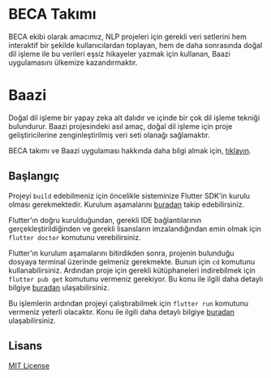 # BECA Takımı

BECA ekibi olarak amacımız, NLP projeleri için gerekli veri setlerini hem interaktif bir şekilde kullanıcılardan toplayan, hem de daha sonrasında doğal dil işleme ile bu verileri eşsiz hikayeler yazmak için kullanan, Baazi uygulamasını ülkemize kazandırmaktır.

# Baazi

Doğal dil işleme bir yapay zeka alt dalıdır ve içinde bir çok dil işleme tekniği bulundurur. Baazi projesindeki asıl amaç, doğal dil işleme için proje geliştiricilerine zenginleştirilmiş veri seti olanağı sağlamaktır.

BECA takımı ve Baazi uygulaması hakkında daha bilgi almak için, [tıklayın](https://drive.google.com/drive/folders/1AaLwCFqb7YzworkOYEgerkHn7mFM6B6s?usp=sharing).

## Başlangıç

Projeyi ```build``` edebilmeniz için öncelikle sisteminize Flutter SDK'in kurulu olması gerekmektedir. Kurulum aşamalarını [buradan](https://flutter.dev/docs/get-started/install) takip edebilirsiniz.

Flutter'ın doğru kurulduğundan, gerekli IDE bağlantılarının gerçekleştirildiğinden ve gerekli lisansların imzalandığından emin olmak için ```flutter doctor``` komutunu verebilirsiniz.

Flutter'ın kurulum aşamalarını bitirdikden sonra, projenin bulunduğu dosyaya terminal üzerinde gelmeniz gerekmekte. Bunun için ```cd``` komutunu kullanabilirsiniz. Ardından proje için gerekli kütüphaneleri indirebilmek için ```flutter pub get``` komutunu vermeniz gerekiyor. Bu konu ile ilgili daha detaylı bilgiye [buradan](https://flutter.dev/docs/development/packages-and-plugins/using-packages#updating-package-dependencies) ulaşabilirsiniz.

Bu işlemlerin ardından projeyi çalıştırabilmek için ```flutter run``` komutunu vermeniz yeterli olacaktır. Konu ile ilgili daha detaylı bilgiye [buradan](https://flutter.dev/docs/deployment/android) ulaşabilirsiniz.

## Lisans
[MIT License](LICENSE)
